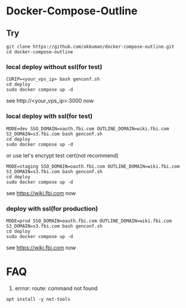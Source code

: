 # Docker-Compose-Outline

## Try

```shell
git clone https://github.com/akkuman/docker-compose-outline.git
cd docker-compose-outline
```

### local deploy without ssl(for test)

```shell
CURIP=<your_vps_ip> bash genconf.sh
cd deploy
sudo docker compose up -d
```

see http://<your_vps_ip>:3000 now

### local deploy with ssl(for test)

```shell
MODE=dev SSO_DOMAIN=oauth.fbi.com OUTLINE_DOMAIN=wiki.fbi.com S3_DOMAIN=s3.fbi.com bash genconf.sh
cd deploy
sudo docker compose up -d
```

or use let's encrypt test cert(not recommend)

```shell
MODE=staging SSO_DOMAIN=oauth.fbi.com OUTLINE_DOMAIN=wiki.fbi.com S3_DOMAIN=s3.fbi.com bash genconf.sh
cd deploy
sudo docker compose up -d
```

see https://wiki.fbi.com now

### deploy with ssl(for production)

```shell
MODE=prod SSO_DOMAIN=oauth.fbi.com OUTLINE_DOMAIN=wiki.fbi.com S3_DOMAIN=s3.fbi.com bash genconf.sh
cd deploy
sudo docker compose up -d
```

see https://wiki.fbi.com now

# FAQ

1. errror: route: command not found

```shell
apt install -y net-tools
```
